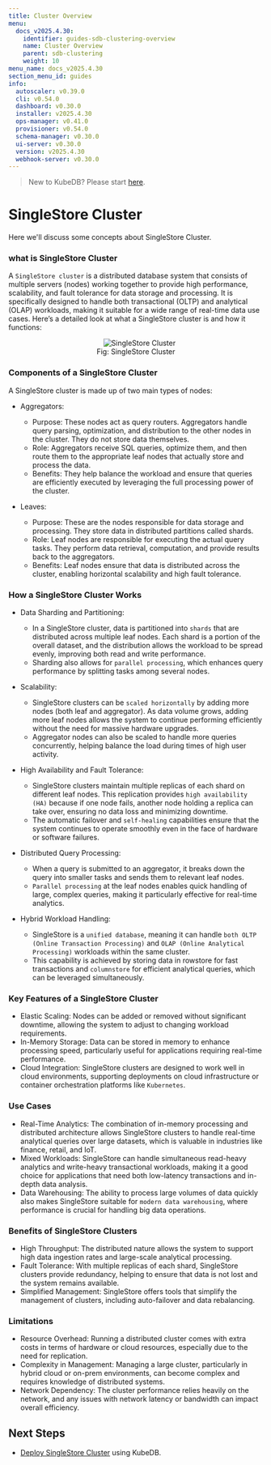 ```yaml
---
title: Cluster Overview
menu:
  docs_v2025.4.30:
    identifier: guides-sdb-clustering-overview
    name: Cluster Overview
    parent: sdb-clustering
    weight: 10
menu_name: docs_v2025.4.30
section_menu_id: guides
info:
  autoscaler: v0.39.0
  cli: v0.54.0
  dashboard: v0.30.0
  installer: v2025.4.30
  ops-manager: v0.41.0
  provisioner: v0.54.0
  schema-manager: v0.30.0
  ui-server: v0.30.0
  version: v2025.4.30
  webhook-server: v0.30.0
---
```


> New to KubeDB? Please start [here](/docs/v2025.4.30/README).

# SingleStore Cluster

Here we'll discuss some concepts about SingleStore Cluster.

### what is SingleStore Cluster

A `SingleStore cluster` is a distributed database system that consists of multiple servers (nodes) working together to provide high performance, scalability, and fault tolerance for data storage and processing. It is specifically designed to handle both transactional (OLTP) and analytical (OLAP) workloads, making it suitable for a wide range of real-time data use cases. Here’s a detailed look at what a SingleStore cluster is and how it functions:

<figure align="center">
  <img alt="SingleStore Cluster" src="/docs/v2025.4.30/guides/singlestore/clustering/overview/images/sdb-cluster-2.png">
<figcaption align="center">Fig: SingleStore Cluster</figcaption>
</figure>

### Components of a SingleStore Cluster

A SingleStore cluster is made up of two main types of nodes:

- Aggregators:
   - Purpose: These nodes act as query routers. Aggregators handle query parsing, optimization, and distribution to the other nodes in the cluster. They do not store data themselves.
   - Role: Aggregators receive SQL queries, optimize them, and then route them to the appropriate leaf nodes that actually store and process the data.
   - Benefits: They help balance the workload and ensure that queries are efficiently executed by leveraging the full processing power of the cluster.

- Leaves:
   - Purpose: These are the nodes responsible for data storage and processing. They store data in distributed partitions called shards.
   - Role: Leaf nodes are responsible for executing the actual query tasks. They perform data retrieval, computation, and provide results back to the aggregators.
   - Benefits: Leaf nodes ensure that data is distributed across the cluster, enabling horizontal scalability and high fault tolerance.

### How a SingleStore Cluster Works

- Data Sharding and Partitioning:
   - In a SingleStore cluster, data is partitioned into `shards` that are distributed across multiple leaf nodes. Each shard is a portion of the overall dataset, and the distribution allows the workload to be spread evenly, improving both read and write performance.
   - Sharding also allows for `parallel processing`, which enhances query performance by splitting tasks among several nodes.

- Scalability:
   - SingleStore clusters can be `scaled horizontally` by adding more nodes (both leaf and aggregator). As data volume grows, adding more leaf nodes allows the system to continue performing efficiently without the need for massive hardware upgrades.
   - Aggregator nodes can also be scaled to handle more queries concurrently, helping balance the load during times of high user activity.

- High Availability and Fault Tolerance:
   - SingleStore clusters maintain multiple replicas of each shard on different leaf nodes. This replication provides `high availability (HA)` because if one node fails, another node holding a replica can take over, ensuring no data loss and minimizing downtime.
   - The automatic failover and `self-healing` capabilities ensure that the system continues to operate smoothly even in the face of hardware or software failures.

- Distributed Query Processing:
   - When a query is submitted to an aggregator, it breaks down the query into smaller tasks and sends them to relevant leaf nodes.
   - `Parallel processing` at the leaf nodes enables quick handling of large, complex queries, making it particularly effective for real-time analytics.

- Hybrid Workload Handling:
   - SingleStore is a `unified database`, meaning it can handle `both OLTP (Online Transaction Processing)` and `OLAP (Online Analytical Processing)` workloads within the same cluster.
   - This capability is achieved by storing data in rowstore for fast transactions and `columnstore` for efficient analytical queries, which can be leveraged simultaneously.

### Key Features of a SingleStore Cluster

- Elastic Scaling: Nodes can be added or removed without significant downtime, allowing the system to adjust to changing workload requirements.
- In-Memory Storage: Data can be stored in memory to enhance processing speed, particularly useful for applications requiring real-time performance.
- Cloud Integration: SingleStore clusters are designed to work well in cloud environments, supporting deployments on cloud infrastructure or container orchestration platforms like `Kubernetes`.

### Use Cases

- Real-Time Analytics: The combination of in-memory processing and distributed architecture allows SingleStore clusters to handle real-time analytical queries over large datasets, which is valuable in industries like finance, retail, and IoT.
- Mixed Workloads: SingleStore can handle simultaneous read-heavy analytics and write-heavy transactional workloads, making it a good choice for applications that need both low-latency transactions and in-depth data analysis.
- Data Warehousing: The ability to process large volumes of data quickly also makes SingleStore suitable for `modern data warehousing`, where performance is crucial for handling big data operations.

### Benefits of SingleStore Clusters

- High Throughput: The distributed nature allows the system to support high data ingestion rates and large-scale analytical processing.
- Fault Tolerance: With multiple replicas of each shard, SingleStore clusters provide redundancy, helping to ensure that data is not lost and the system remains available.
- Simplified Management: SingleStore offers tools that simplify the management of clusters, including auto-failover and data rebalancing.

### Limitations

- Resource Overhead: Running a distributed cluster comes with extra costs in terms of hardware or cloud resources, especially due to the need for replication.
- Complexity in Management: Managing a large cluster, particularly in hybrid cloud or on-prem environments, can become complex and requires knowledge of distributed systems.
- Network Dependency: The cluster performance relies heavily on the network, and any issues with network latency or bandwidth can impact overall efficiency.

## Next Steps

- [Deploy SingleStore Cluster](/docs/v2025.4.30/guides/singlestore/clustering/singlestore-clustering) using KubeDB.